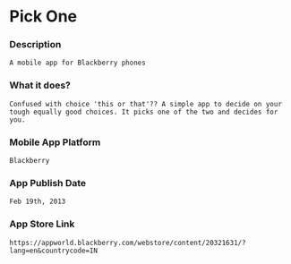 # Pick One

### Description
	
	A mobile app for Blackberry phones

### What it does?
	
	Confused with choice 'this or that'?? A simple app to decide on your tough equally good choices. It picks one of the two and decides for you.
	
### Mobile App Platform
	
	Blackberry

### App Publish Date
	
	Feb 19th, 2013
	
### App Store Link

	https://appworld.blackberry.com/webstore/content/20321631/?lang=en&countrycode=IN
	
	